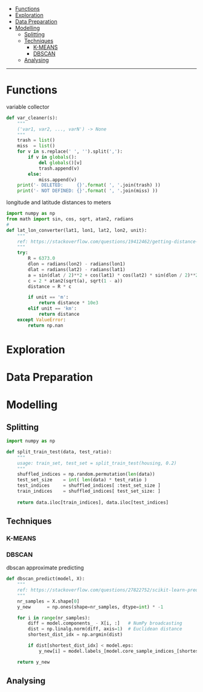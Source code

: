 - [Functions](#functions)
- [Exploration](#exploration)
- [Data Preparation](#data-preparation)
- [Modelling](#modelling)
	- [Splitting](#splitting)
	- [Techniques](#techniques)
		- [K-MEANS](#k-means)
		- [DBSCAN](#dbscan)
	- [Analysing](#analysing)

- - -

# Functions

variable collector


```python
def var_cleaner(s):
    """
    ('var1, var2, ..., varN') -> None
    """
    trash = list()
    miss  = list()
    for v in s.replace(' ', '').split(','):
        if v in globals():
            del globals()[v]
            trash.append(v)
        else:
            miss.append(v)
    print('- DELETED:     {}'.format( ', '.join(trash) ))
    print('- NOT DEFINED: {}'.format( ', '.join(miss) ))
```

longitude and latitude distances to meters


```python
import numpy as np
from math import sin, cos, sqrt, atan2, radians
#
def lat_lon_converter(lat1, lon1, lat2, lon2, unit):
    """
    ref: https://stackoverflow.com/questions/19412462/getting-distance-between-two-points-based-on-latitude-longitude
    """
    try:
        R = 6373.0
        dlon = radians(lon2) - radians(lon1)
        dlat = radians(lat2) - radians(lat1)
        a = sin(dlat / 2)**2 + cos(lat1) * cos(lat2) * sin(dlon / 2)**2
        c = 2 * atan2(sqrt(a), sqrt(1 - a))
        distance = R * c

        if unit == 'm':
            return distance * 10e3
        elif unit == 'km':
            return distance
    except ValueError:
        return np.nan
```

# Exploration

# Data Preparation

# Modelling

## Splitting


```python
import numpy as np

def split_train_test(data, test_ratio):
    """
    usage: train_set, test_set = split_train_test(housing, 0.2)
    """
    shuffled_indices = np.random.permutation(len(data))
    test_set_size    = int( len(data) * test_ratio )
    test_indices     = shuffled_indices[ :test_set_size ]
    train_indices    = shuffled_indices[ test_set_size: ]
    
    return data.iloc[train_indices], data.iloc[test_indices]

```

## Techniques

### K-MEANS

### DBSCAN

dbscan approximate predicting


```python
def dbscan_predict(model, X):
    """
    ref: https://stackoverflow.com/questions/27822752/scikit-learn-predicting-new-points-with-dbscan
    """
    nr_samples = X.shape[0]
    y_new      = np.ones(shape=nr_samples, dtype=int) * -1

    for i in range(nr_samples):
        diff = model.components_ - X[i, :]   # NumPy broadcasting
        dist = np.linalg.norm(diff, axis=1)  # Euclidean distance
        shortest_dist_idx = np.argmin(dist)

        if dist[shortest_dist_idx] < model.eps:
            y_new[i] = model.labels_[model.core_sample_indices_[shortest_dist_idx]]

    return y_new
```

## Analysing


```python

```

